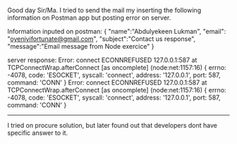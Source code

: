 Good day Sir/Ma. I tried to send the mail my inserting the following information on Postman app but posting error on server.

Information inputed on postman:
{
    "name":"Abdulyekeen Lukman",
    "email": "oyeniyifortunate@gmail.com",
    "subject":"Contact us response",
    "message":"Email message from Node exercice"
}

server response: Error: connect ECONNREFUSED 127.0.0.1:587
    at TCPConnectWrap.afterConnect [as oncomplete] (node:net:1157:16) {
  errno: -4078,
  code: 'ESOCKET',
  syscall: 'connect',
  address: '127.0.0.1',
  port: 587,
  command: 'CONN'
}
Error: connect ECONNREFUSED 127.0.0.1:587
    at TCPConnectWrap.afterConnect [as oncomplete] (node:net:1157:16) {
  errno: -4078,
  code: 'ESOCKET',
  syscall: 'connect',
  address: '127.0.0.1',
  port: 587,
  command: 'CONN'
}


******************************************************
I tried on procure solution, but later found out that developers dont have specific answer to it.
